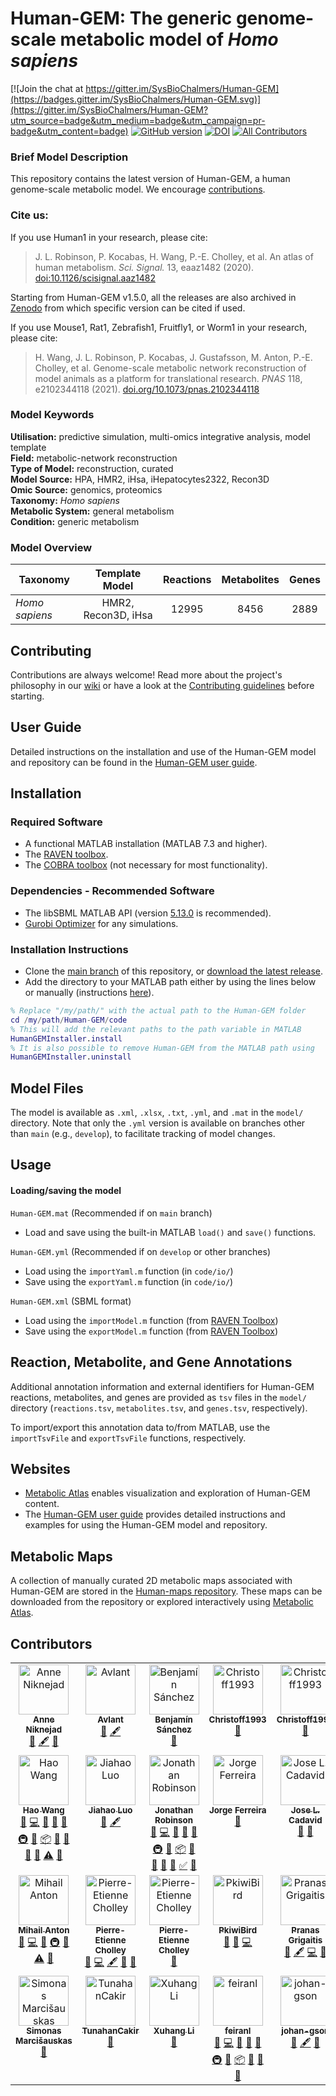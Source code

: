 # Human-GEM: The generic genome-scale metabolic model of _Homo sapiens_

[![Join the chat at https://gitter.im/SysBioChalmers/Human-GEM](https://badges.gitter.im/SysBioChalmers/Human-GEM.svg)](https://gitter.im/SysBioChalmers/Human-GEM?utm_source=badge&utm_medium=badge&utm_campaign=pr-badge&utm_content=badge) [![GitHub version](https://badge.fury.io/gh/sysbiochalmers%2FHuman-GEM.svg)](https://badge.fury.io/gh/sysbiochalmers%2FHuman-GEM)
[![DOI](https://zenodo.org/badge/105752644.svg)](https://zenodo.org/badge/latestdoi/105752644)<!-- ALL-CONTRIBUTORS-BADGE:START - Do not remove or modify this section -->
[![All Contributors](https://img.shields.io/badge/all_contributors-32-success.svg)](#contributors)
<!-- ALL-CONTRIBUTORS-BADGE:END --> 

### Brief Model Description

This repository contains the latest version of Human-GEM, a human genome-scale metabolic model. We encourage [contributions](#contributing).

### Cite us:

If you use Human1 in your research, please cite:  

 > J. L. Robinson, P. Kocabas, H. Wang, P.-E. Cholley, et al. An atlas of human metabolism. _Sci. Signal._ 13, eaaz1482 (2020). [doi:10.1126/scisignal.aaz1482](https://doi.org/10.1126/scisignal.aaz1482)
 
Starting from Human-GEM v1.5.0, all the releases are also archived in [Zenodo](https://doi.org/10.5281/zenodo.4099692) from which specific version can be cited if used.

If you use Mouse1, Rat1, Zebrafish1, Fruitfly1, or Worm1 in your research, please cite:   

  > H. Wang, J. L. Robinson, P. Kocabas, J. Gustafsson, M. Anton, P.-E. Cholley, et al. Genome-scale metabolic network reconstruction of model animals as a platform for translational research. _PNAS_ 118, e2102344118 (2021). [doi.org/10.1073/pnas.2102344118](https://doi.org/10.1073/pnas.2102344118)



### Model Keywords

**Utilisation:** predictive simulation, multi-omics integrative analysis, model template  
**Field:** metabolic-network reconstruction  
**Type of Model:** reconstruction, curated  
**Model Source:** HPA, HMR2, iHsa, iHepatocytes2322, Recon3D  
**Omic Source:** genomics, proteomics  
**Taxonomy:** _Homo sapiens_  
**Metabolic System:** general metabolism  
**Condition:** generic metabolism  


### Model Overview

|Taxonomy | Template Model | Reactions | Metabolites| Genes |
| ------------- |:-------------:|:-------------:|:-------------:|:-----:|
|_Homo sapiens_ |   HMR2, Recon3D, iHsa|    12995|  8456|  2889|


## Contributing

Contributions are always welcome! Read more about the project's philosophy in our [wiki](https://github.com/SysBioChalmers/Human-GEM/wiki) or have a look at the [Contributing guidelines](https://github.com/SysBioChalmers/Human-GEM/blob/main/.github/CONTRIBUTING.md) before starting.


## User Guide

Detailed instructions on the installation and use of the Human-GEM model and repository can be found in the [Human-GEM user guide](https://sysbiochalmers.github.io/Human-GEM-guide/).


## Installation

### Required Software
* A functional MATLAB installation (MATLAB 7.3 and higher).
* The [RAVEN toolbox](https://github.com/SysBioChalmers/RAVEN).
* The [COBRA toolbox](https://github.com/opencobra/cobratoolbox) (not necessary for most functionality).


### Dependencies - Recommended Software
* The libSBML MATLAB API (version [5.13.0](https://sourceforge.net/projects/sbml/files/libsbml/5.13.0/stable/MATLAB%20interface/) is recommended).
* [Gurobi Optimizer](http://www.gurobi.com/registration/download-reg) for any simulations.


### Installation Instructions
* Clone the [main branch](https://github.com/SysBioChalmers/Human-GEM/tree/main) of this repository, or [download the latest release](https://github.com/SysBioChalmers/Human-GEM/releases/latest).
* Add the directory to your MATLAB path either by using the lines below or manually (instructions [here](https://se.mathworks.com/help/matlab/ref/addpath.html?requestedDomain=www.mathworks.com)).
```matlab
% Replace "/my/path/" with the actual path to the Human-GEM folder
cd /my/path/Human-GEM/code
% This will add the relevant paths to the path variable in MATLAB
HumanGEMInstaller.install
% It is also possible to remove Human-GEM from the MATLAB path using
HumanGEMInstaller.uninstall
```

## Model Files

The model is available as `.xml`, `.xlsx`, `.txt`, `.yml`, and `.mat` in the `model/` directory. Note that only the `.yml` version is available on branches other than `main` (e.g., `develop`), to facilitate tracking of model changes.


## Usage

#### Loading/saving the model

`Human-GEM.mat` (Recommended if on `main` branch)
* Load and save using the built-in MATLAB `load()` and `save()` functions.

`Human-GEM.yml` (Recommended if on `develop` or other branches)
* Load using the `importYaml.m` function (in `code/io/`)
* Save using the `exportYaml.m` function (in `code/io/`)

`Human-GEM.xml` (SBML format)
* Load using the `importModel.m` function (from [RAVEN Toolbox](https://github.com/SysBioChalmers/RAVEN))
* Save using the `exportModel.m` function (from [RAVEN Toolbox](https://github.com/SysBioChalmers/RAVEN))


## Reaction, Metabolite, and Gene Annotations

Additional annotation information and external identifiers for Human-GEM reactions, metabolites, and genes are provided as `tsv` files in the `model/` directory (`reactions.tsv`, `metabolites.tsv`, and `genes.tsv`, respectively).  

To import/export this annotation data to/from MATLAB, use the `importTsvFile` and `exportTsvFile` functions, respectively.


## Websites

- [Metabolic Atlas](https://metabolicatlas.org/) enables visualization and exploration of Human-GEM content.
- The [Human-GEM user guide](https://sysbiochalmers.github.io/Human-GEM-guide/) provides detailed instructions and examples for using the Human-GEM model and repository.


## Metabolic Maps

A collection of manually curated 2D metabolic maps associated with Human-GEM are stored in the [Human-maps repository](https://github.com/SysBioChalmers/Human-maps). These maps can be downloaded from the repository or explored interactively using [Metabolic Atlas](https://metabolicatlas.org/explore/map-viewer/human1).


## Contributors

<!-- ALL-CONTRIBUTORS-LIST:START - Do not remove or modify this section -->
<!-- prettier-ignore-start -->
<!-- markdownlint-disable -->
<table>
  <tbody>
    <tr>
      <td align="center" valign="top" width="12.5%"><a href="https://github.com/ANiknejad"><img src="https://avatars.githubusercontent.com/u/2682520?v=4?s=80" width="80px;" alt="Anne Niknejad"/><br /><sub><b>Anne Niknejad</b></sub></a><br /><a href="https://github.com/SysBioChalmers/Human-GEM/issues?q=author%3AANiknejad" title="Bug reports">🐛</a> <a href="#content-ANiknejad" title="Content">🖋</a> <a href="#research-ANiknejad" title="Research">🔬</a></td>
      <td align="center" valign="top" width="12.5%"><a href="https://orcid.org/0000-0002-9476-4516"><img src="https://avatars.githubusercontent.com/u/5329888?v=4?s=80" width="80px;" alt="Avlant"/><br /><sub><b>Avlant</b></sub></a><br /><a href="https://github.com/SysBioChalmers/Human-GEM/issues?q=author%3Aavlant" title="Bug reports">🐛</a> <a href="#content-avlant" title="Content">🖋</a></td>
      <td align="center" valign="top" width="12.5%"><a href="https://orcid.org/0000-0001-6093-4110"><img src="https://avatars.githubusercontent.com/u/9384349?v=4?s=80" width="80px;" alt="Benjamín Sánchez"/><br /><sub><b>Benjamín Sánchez</b></sub></a><br /><a href="#question-BenjaSanchez" title="Answering Questions">💬</a></td>
      <td align="center" valign="top" width="12.5%"><a href="https://github.com/Christoff1993"><img src="https://avatars.githubusercontent.com/u/95428150?v=4?s=80" width="80px;" alt="Christoff1993"/><br /><sub><b>Christoff1993</b></sub></a><br /><a href="https://github.com/SysBioChalmers/Human-GEM/issues?q=author%3AChristoff1993" title="Bug reports">🐛</a></td>
      <td align="center" valign="top" width="12.5%"><a href="https://github.com/Christoff1993"><img src="https://avatars.githubusercontent.com/u/95428150?v=4?s=80" width="80px;" alt="Christoff1993"/><br /><sub><b>Christoff1993</b></sub></a><br /><a href="https://github.com/SysBioChalmers/Human-GEM/issues?q=author%3AChristoff1993" title="Bug reports">🐛</a></td>
      <td align="center" valign="top" width="12.5%"><a href="https://orcid.org/0000-0001-9963-6057"><img src="https://avatars.githubusercontent.com/u/18048784?v=4?s=80" width="80px;" alt="Daniel Weindl"/><br /><sub><b>Daniel Weindl</b></sub></a><br /><a href="https://github.com/SysBioChalmers/Human-GEM/issues?q=author%3Adweindl" title="Bug reports">🐛</a></td>
      <td align="center" valign="top" width="12.5%"><a href="https://orcid.org/0000-0002-6997-9531"><img src="https://avatars.githubusercontent.com/u/33460176?v=4?s=80" width="80px;" alt="Devlin Moyer"/><br /><sub><b>Devlin Moyer</b></sub></a><br /><a href="https://github.com/SysBioChalmers/Human-GEM/issues?q=author%3ADevlin-Moyer" title="Bug reports">🐛</a> <a href="#content-Devlin-Moyer" title="Content">🖋</a> <a href="#research-Devlin-Moyer" title="Research">🔬</a> <a href="https://github.com/SysBioChalmers/Human-GEM/pulls?q=is%3Apr+reviewed-by%3ADevlin-Moyer" title="Reviewed Pull Requests">👀</a></td>
      <td align="center" valign="top" width="12.5%"><a href="https://orcid.org/0000-0002-3593-5792"><img src="https://avatars.githubusercontent.com/u/7326655?v=4?s=80" width="80px;" alt="Eduard Kerkhoven"/><br /><sub><b>Eduard Kerkhoven</b></sub></a><br /><a href="https://github.com/SysBioChalmers/Human-GEM/issues?q=author%3Aedkerk" title="Bug reports">🐛</a> <a href="https://github.com/SysBioChalmers/Human-GEM/commits?author=edkerk" title="Code">💻</a> <a href="#question-edkerk" title="Answering Questions">💬</a> <a href="https://github.com/SysBioChalmers/Human-GEM/pulls?q=is%3Apr+reviewed-by%3Aedkerk" title="Reviewed Pull Requests">👀</a></td>
    </tr>
    <tr>
      <td align="center" valign="top" width="12.5%"><a href="https://orcid.org/0000-0001-7475-0136"><img src="https://avatars.githubusercontent.com/u/21077367?v=4?s=80" width="80px;" alt="Hao Wang"/><br /><sub><b>Hao Wang</b></sub></a><br /><a href="https://github.com/SysBioChalmers/Human-GEM/issues?q=author%3AHao-Chalmers" title="Bug reports">🐛</a> <a href="https://github.com/SysBioChalmers/Human-GEM/commits?author=Hao-Chalmers" title="Code">💻</a> <a href="#data-Hao-Chalmers" title="Data">🔣</a> <a href="https://github.com/SysBioChalmers/Human-GEM/commits?author=Hao-Chalmers" title="Documentation">📖</a> <a href="#ideas-Hao-Chalmers" title="Ideas, Planning, & Feedback">🤔</a> <a href="#infra-Hao-Chalmers" title="Infrastructure (Hosting, Build-Tools, etc)">🚇</a> <a href="#maintenance-Hao-Chalmers" title="Maintenance">🚧</a> <a href="#platform-Hao-Chalmers" title="Packaging/porting to new platform">📦</a> <a href="#projectManagement-Hao-Chalmers" title="Project Management">📆</a> <a href="#question-Hao-Chalmers" title="Answering Questions">💬</a> <a href="#research-Hao-Chalmers" title="Research">🔬</a> <a href="https://github.com/SysBioChalmers/Human-GEM/pulls?q=is%3Apr+reviewed-by%3AHao-Chalmers" title="Reviewed Pull Requests">👀</a> <a href="https://github.com/SysBioChalmers/Human-GEM/commits?author=Hao-Chalmers" title="Tests">⚠️</a> <a href="#talk-Hao-Chalmers" title="Talks">📢</a></td>
      <td align="center" valign="top" width="12.5%"><a href="https://orcid.org/0000-0002-7111-1360"><img src="https://avatars.githubusercontent.com/u/67491919?v=4?s=80" width="80px;" alt="Jiahao Luo"/><br /><sub><b>Jiahao Luo</b></sub></a><br /><a href="https://github.com/SysBioChalmers/Human-GEM/issues?q=author%3AJHL-452b" title="Bug reports">🐛</a> <a href="#content-JHL-452b" title="Content">🖋</a></td>
      <td align="center" valign="top" width="12.5%"><a href="https://orcid.org/0000-0001-8567-5960"><img src="https://avatars.githubusercontent.com/u/22366558?v=4?s=80" width="80px;" alt="Jonathan Robinson"/><br /><sub><b>Jonathan Robinson</b></sub></a><br /><a href="https://github.com/SysBioChalmers/Human-GEM/issues?q=author%3AJonathanRob" title="Bug reports">🐛</a> <a href="https://github.com/SysBioChalmers/Human-GEM/commits?author=JonathanRob" title="Code">💻</a> <a href="#data-JonathanRob" title="Data">🔣</a> <a href="https://github.com/SysBioChalmers/Human-GEM/commits?author=JonathanRob" title="Documentation">📖</a> <a href="#ideas-JonathanRob" title="Ideas, Planning, & Feedback">🤔</a> <a href="#infra-JonathanRob" title="Infrastructure (Hosting, Build-Tools, etc)">🚇</a> <a href="#maintenance-JonathanRob" title="Maintenance">🚧</a> <a href="#platform-JonathanRob" title="Packaging/porting to new platform">📦</a> <a href="#projectManagement-JonathanRob" title="Project Management">📆</a> <a href="#question-JonathanRob" title="Answering Questions">💬</a> <a href="#research-JonathanRob" title="Research">🔬</a> <a href="https://github.com/SysBioChalmers/Human-GEM/pulls?q=is%3Apr+reviewed-by%3AJonathanRob" title="Reviewed Pull Requests">👀</a> <a href="#tutorial-JonathanRob" title="Tutorials">✅</a> <a href="#talk-JonathanRob" title="Talks">📢</a></td>
      <td align="center" valign="top" width="12.5%"><img src="https://avatars.githubusercontent.com/u/10344158?v=4?s=80" width="80px;" alt="Jorge Ferreira"/><br /><sub><b>Jorge Ferreira</b></sub><br /><a href="https://github.com/SysBioChalmers/Human-GEM/issues?q=author%3Ajorgemlferreira" title="Bug reports">🐛</a></td>
      <td align="center" valign="top" width="12.5%"><a href="https://orcid.org/0000-0002-9966-7352"><img src="https://avatars.githubusercontent.com/u/62765618?v=4?s=80" width="80px;" alt="Jose L. Cadavid"/><br /><sub><b>Jose L. Cadavid</b></sub></a><br /><a href="https://github.com/SysBioChalmers/Human-GEM/issues?q=author%3ACadavidJoseL" title="Bug reports">🐛</a> <a href="#research-CadavidJoseL" title="Research">🔬</a></td>
      <td align="center" valign="top" width="12.5%"><a href="https://github.com/juliette-cooke"><img src="https://avatars.githubusercontent.com/u/90753730?v=4?s=80" width="80px;" alt="Juliette"/><br /><sub><b>Juliette</b></sub></a><br /><a href="https://github.com/SysBioChalmers/Human-GEM/issues?q=author%3Ajuliette-cooke" title="Bug reports">🐛</a> <a href="#content-juliette-cooke" title="Content">🖋</a></td>
      <td align="center" valign="top" width="12.5%"><a href="https://orcid.org/0009-0001-2847-5425"><img src="https://avatars.githubusercontent.com/u/119626411?v=4?s=80" width="80px;" alt="Justin Reimertz"/><br /><sub><b>Justin Reimertz</b></sub></a><br /><a href="https://github.com/SysBioChalmers/Human-GEM/issues?q=author%3Ajreimertz" title="Bug reports">🐛</a> <a href="#content-jreimertz" title="Content">🖋</a> <a href="https://github.com/SysBioChalmers/Human-GEM/pulls?q=is%3Apr+reviewed-by%3Ajreimertz" title="Reviewed Pull Requests">👀</a></td>
      <td align="center" valign="top" width="12.5%"><a href="https://orcid.org/0000-0001-9292-9463"><img src="https://avatars.githubusercontent.com/u/45748199?v=4?s=80" width="80px;" alt="Marco Pagni"/><br /><sub><b>Marco Pagni</b></sub></a><br /><a href="https://github.com/SysBioChalmers/Human-GEM/issues?q=author%3Ampagni12" title="Bug reports">🐛</a> <a href="#research-mpagni12" title="Research">🔬</a></td>
    </tr>
    <tr>
      <td align="center" valign="top" width="12.5%"><a href="https://orcid.org/0000-0002-7753-9042"><img src="https://avatars.githubusercontent.com/u/23480589?v=4?s=80" width="80px;" alt="Mihail Anton"/><br /><sub><b>Mihail Anton</b></sub></a><br /><a href="https://github.com/SysBioChalmers/Human-GEM/issues?q=author%3Amihai-sysbio" title="Bug reports">🐛</a> <a href="https://github.com/SysBioChalmers/Human-GEM/commits?author=mihai-sysbio" title="Code">💻</a> <a href="#ideas-mihai-sysbio" title="Ideas, Planning, & Feedback">🤔</a> <a href="#infra-mihai-sysbio" title="Infrastructure (Hosting, Build-Tools, etc)">🚇</a> <a href="https://github.com/SysBioChalmers/Human-GEM/pulls?q=is%3Apr+reviewed-by%3Amihai-sysbio" title="Reviewed Pull Requests">👀</a> <a href="https://github.com/SysBioChalmers/Human-GEM/commits?author=mihai-sysbio" title="Tests">⚠️</a> <a href="#talk-mihai-sysbio" title="Talks">📢</a></td>
      <td align="center" valign="top" width="12.5%"><img src="https://avatars.githubusercontent.com/u/26245751?v=4?s=80" width="80px;" alt="Pierre-Etienne Cholley"/><br /><sub><b>Pierre-Etienne Cholley</b></sub><br /><a href="https://github.com/SysBioChalmers/Human-GEM/issues?q=author%3Apecholleyc" title="Bug reports">🐛</a> <a href="https://github.com/SysBioChalmers/Human-GEM/commits?author=pecholleyc" title="Code">💻</a> <a href="#content-pecholleyc" title="Content">🖋</a> <a href="#research-pecholleyc" title="Research">🔬</a> <a href="https://github.com/SysBioChalmers/Human-GEM/pulls?q=is%3Apr+reviewed-by%3Apecholleyc" title="Reviewed Pull Requests">👀</a></td>
      <td align="center" valign="top" width="12.5%"><img src="https://avatars.githubusercontent.com/u/2399043?v=4?s=80" width="80px;" alt="Pierre-Etienne Cholley"/><br /><sub><b>Pierre-Etienne Cholley</b></sub><br /><a href="https://github.com/SysBioChalmers/Human-GEM/issues?q=author%3Apecholley" title="Bug reports">🐛</a></td>
      <td align="center" valign="top" width="12.5%"><a href="https://orcid.org/0000-0002-5120-9459"><img src="https://avatars.githubusercontent.com/u/8766764?v=4?s=80" width="80px;" alt="PkiwiBird"/><br /><sub><b>PkiwiBird</b></sub></a><br /><a href="https://github.com/SysBioChalmers/Human-GEM/issues?q=author%3APkiwiBird" title="Bug reports">🐛</a> <a href="#research-PkiwiBird" title="Research">🔬</a> <a href="https://github.com/SysBioChalmers/Human-GEM/commits?author=PkiwiBird" title="Code">💻</a></td>
      <td align="center" valign="top" width="12.5%"><a href="https://orcid.org/0000-0002-6379-7024"><img src="https://avatars.githubusercontent.com/u/38076281?v=4?s=80" width="80px;" alt="Pranas Grigaitis"/><br /><sub><b>Pranas Grigaitis</b></sub></a><br /><a href="https://github.com/SysBioChalmers/Human-GEM/issues?q=author%3Apranasag" title="Bug reports">🐛</a> <a href="#content-pranasag" title="Content">🖋</a> <a href="https://github.com/SysBioChalmers/Human-GEM/commits?author=pranasag" title="Code">💻</a> <a href="#research-pranasag" title="Research">🔬</a></td>
      <td align="center" valign="top" width="12.5%"><a href="https://orcid.org/0000-0001-9788-2019"><img src="https://avatars.githubusercontent.com/u/32029599?v=4?s=80" width="80px;" alt="Pınar Kocabaş"/><br /><sub><b>Pınar Kocabaş</b></sub></a><br /><a href="https://github.com/SysBioChalmers/Human-GEM/issues?q=author%3Apinarkocabas" title="Bug reports">🐛</a> <a href="#research-pinarkocabas" title="Research">🔬</a> <a href="https://github.com/SysBioChalmers/Human-GEM/pulls?q=is%3Apr+reviewed-by%3Apinarkocabas" title="Reviewed Pull Requests">👀</a></td>
      <td align="center" valign="top" width="12.5%"><a href="https://orcid.org/0000-0003-0956-039X"><img src="https://avatars.githubusercontent.com/u/22166601?v=4?s=80" width="80px;" alt="Rasool Saghaleyni"/><br /><sub><b>Rasool Saghaleyni</b></sub></a><br /><a href="#ideas-Rasools" title="Ideas, Planning, & Feedback">🤔</a> <a href="#research-Rasools" title="Research">🔬</a></td>
      <td align="center" valign="top" width="12.5%"><a href="https://orcid.org/0000-0002-0636-4177"><img src="https://avatars.githubusercontent.com/u/4625396?v=4?s=80" width="80px;" alt="Sarah Cherkaoui"/><br /><sub><b>Sarah Cherkaoui</b></sub></a><br /><a href="https://github.com/SysBioChalmers/Human-GEM/issues?q=author%3Acherkaos" title="Bug reports">🐛</a> <a href="#content-cherkaos" title="Content">🖋</a> <a href="https://github.com/SysBioChalmers/Human-GEM/commits?author=cherkaos" title="Code">💻</a> <a href="#research-cherkaos" title="Research">🔬</a></td>
    </tr>
    <tr>
      <td align="center" valign="top" width="12.5%"><a href="https://github.com/simas232"><img src="https://avatars.githubusercontent.com/u/11994076?v=4?s=80" width="80px;" alt="Simonas Marcišauskas"/><br /><sub><b>Simonas Marcišauskas</b></sub></a><br /><a href="#question-simas232" title="Answering Questions">💬</a></td>
      <td align="center" valign="top" width="12.5%"><a href="https://github.com/TunahanCakir"><img src="https://avatars.githubusercontent.com/u/71440332?v=4?s=80" width="80px;" alt="TunahanCakir"/><br /><sub><b>TunahanCakir</b></sub></a><br /><a href="https://github.com/SysBioChalmers/Human-GEM/issues?q=author%3ATunahanCakir" title="Bug reports">🐛</a></td>
      <td align="center" valign="top" width="12.5%"><a href="https://orcid.org/0000-0001-6071-9605"><img src="https://avatars.githubusercontent.com/u/41695293?v=4?s=80" width="80px;" alt="Xuhang Li"/><br /><sub><b>Xuhang Li</b></sub></a><br /><a href="https://github.com/SysBioChalmers/Human-GEM/issues?q=author%3AXuhangLi" title="Bug reports">🐛</a></td>
      <td align="center" valign="top" width="12.5%"><a href="https://orcid.org/0000-0001-9155-5260"><img src="https://avatars.githubusercontent.com/u/32157802?v=4?s=80" width="80px;" alt="feiranl"/><br /><sub><b>feiranl</b></sub></a><br /><a href="https://github.com/SysBioChalmers/Human-GEM/issues?q=author%3Afeiranl" title="Bug reports">🐛</a> <a href="https://github.com/SysBioChalmers/Human-GEM/commits?author=feiranl" title="Code">💻</a> <a href="#data-feiranl" title="Data">🔣</a> <a href="https://github.com/SysBioChalmers/Human-GEM/commits?author=feiranl" title="Documentation">📖</a> <a href="#ideas-feiranl" title="Ideas, Planning, & Feedback">🤔</a> <a href="#infra-feiranl" title="Infrastructure (Hosting, Build-Tools, etc)">🚇</a> <a href="#maintenance-feiranl" title="Maintenance">🚧</a> <a href="#platform-feiranl" title="Packaging/porting to new platform">📦</a> <a href="#projectManagement-feiranl" title="Project Management">📆</a> <a href="#research-feiranl" title="Research">🔬</a> <a href="https://github.com/SysBioChalmers/Human-GEM/pulls?q=is%3Apr+reviewed-by%3Afeiranl" title="Reviewed Pull Requests">👀</a></td>
      <td align="center" valign="top" width="12.5%"><a href="https://orcid.org/0000-0001-5072-2659"><img src="https://avatars.githubusercontent.com/u/32481323?v=4?s=80" width="80px;" alt="johan-gson"/><br /><sub><b>johan-gson</b></sub></a><br /><a href="https://github.com/SysBioChalmers/Human-GEM/issues?q=author%3Ajohan-gson" title="Bug reports">🐛</a> <a href="#content-johan-gson" title="Content">🖋</a> <a href="#research-johan-gson" title="Research">🔬</a></td>
      <td align="center" valign="top" width="12.5%"><a href="https://github.com/manas-kohli"><img src="https://avatars.githubusercontent.com/u/5028979?v=4?s=80" width="80px;" alt="manas-kohli"/><br /><sub><b>manas-kohli</b></sub></a><br /><a href="https://github.com/SysBioChalmers/Human-GEM/issues?q=author%3Amanas-kohli" title="Bug reports">🐛</a></td>
      <td align="center" valign="top" width="12.5%"><a href="https://orcid.org/0000-0003-3947-488X"><img src="https://avatars.githubusercontent.com/u/3072880?v=4?s=80" width="80px;" alt="smoretti"/><br /><sub><b>smoretti</b></sub></a><br /><a href="https://github.com/SysBioChalmers/Human-GEM/issues?q=author%3Asmoretti" title="Bug reports">🐛</a> <a href="#research-smoretti" title="Research">🔬</a></td>
      <td align="center" valign="top" width="12.5%"><a href="https://orcid.org/0000-0003-2428-7061"><img src="https://avatars.githubusercontent.com/u/6586371?v=4?s=80" width="80px;" alt="stairs"/><br /><sub><b>stairs</b></sub></a><br /><a href="https://github.com/SysBioChalmers/Human-GEM/issues?q=author%3Astairs" title="Bug reports">🐛</a> <a href="#content-stairs" title="Content">🖋</a></td>
    </tr>
  </tbody>
</table>

<!-- markdownlint-restore -->
<!-- prettier-ignore-end -->

<!-- ALL-CONTRIBUTORS-LIST:END -->
